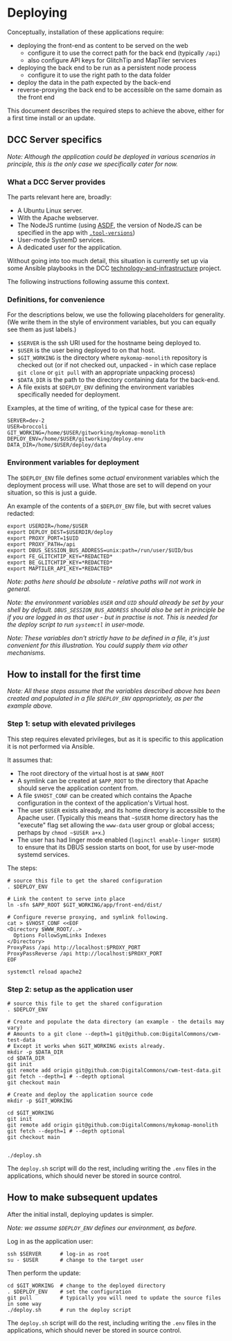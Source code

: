 # Deploying

Conceptually, installation of these applications require:

- deploying the front-end as content to be served on the web
  - configure it to use the correct path for the back end (typically `/api`)
  - also configure API keys for GlitchTip and MapTiler services
- deploying the back end to be run as a persistent node process
  - configure it to use the right path to the data folder
- deploy the data in the path expected by the back-end
- reverse-proxying the back end to be accessible on the same domain as the front end

This document describes the required steps to achieve the above, either for a first
time install or an update.

## DCC Server specifics

_Note: Although the application could be deployed in various scenarios in
principle, this is the only case we specifically cater for now._

### What a DCC Server provides

The parts relevant here are, broadly:

- A Ubuntu Linux server.
- With the Apache webserver.
- The NodeJS runtime (using [ASDF][asdf], the version of NodeJS can be
  specified in the app with [`.tool-versions`][asdf-config])
- User-mode SystemD services.
- A dedicated user for the application.

[asdf]: https://asdf-vm.com/
[asdf-config]: https://asdf-vm.com/manage/configuration.html

Without going into too much detail, this situation is currently set up
via some Ansible playbooks in the DCC
[technology-and-infrastructure][t-i] project.

The following instructions following assume this context.

[t-i]: https://github.com/DigitalCommons/technology-and-infrastructure

### Definitions, for convenience

For the descriptions below, we use the following placeholders for
generality. (We write them in the style of environment variables, but
you can equally see them as just labels.)

- `$SERVER` is the ssh URI used for the hostname being deployed to.
- `$USER` is the user being deployed to on that host.
- `$GIT_WORKING` is the directory where `mykomap-monolith` repository
  is checked out (or if not checked out, unpacked - in which case
  replace `git clone` or `git pull` with an appropriate unpacking
  process)
- `$DATA_DIR` is the path to the directory containing data for the back-end.
- A file exists at `$DEPLOY_ENV` defining the environment variables
  specifically needed for deployment.

Examples, at the time of writing, of the typical case for these are:

    SERVER=dev-2
    USER=broccoli
    GIT_WORKING=/home/$USER/gitworking/mykomap-monolith
    DEPLOY_ENV=/home/$USER/gitworking/deploy.env
    DATA_DIR=/home/$USER/deploy/data

### Environment variables for deployment

The `$DEPLOY_ENV` file defines some *actual* environment variables
which the deployment process will use. What those are set to will
depend on your situation, so this is just a guide. 

An example of the contents of a `$DEPLOY_ENV` file, but with secret
values redacted:

    export USERDIR=/home/$USER
    export DEPLOY_DEST=$USERDIR/deploy
    export PROXY_PORT=1$UID
    export PROXY_PATH=/api
    export DBUS_SESSION_BUS_ADDRESS=unix:path=/run/user/$UID/bus
    export FE_GLITCHTIP_KEY=*REDACTED*
    export BE_GLITCHTIP_KEY=*REDACTED*
    export MAPTILER_API_KEY=*REDACTED*

*Note: paths here should be absolute - relative paths will not work in
general.*

*Note: the environment variables `USER` and `UID` should already be
set by your shell by default.  `DBUS_SESSION_BUS_ADDRESS` should also
be set in principle be if you are logged in as that user - but in
practise is not. This is needed for the deploy script to run
`systemctl` in user-mode.*
   
*Note: These variables don't strictly have to be defined in a file,
it's just convenient for this illustration. You could supply them via
other mechanisms.*


## How to install for the first time

*Note: All these steps assume that the variables described above has
been created and populated in a file `$DEPLOY_ENV` appropriately, as
per the example above.*

### Step 1: setup with elevated privileges

This step requires elevated privileges, but as it is specific to this
application it is not performed via Ansible.

It assumes that:

 - The root directory of the virtual host is at `$WWW_ROOT`
 - A symlink can be created at `$APP_ROOT` to the directory that
   Apache should serve the application content from.
 - A file `$VHOST_CONF` can be created which contains the Apache
   configuration in the context of the application's Virtual host.
 - The user `$USER` exists already, and its home directory is
   accessible to the Apache user. (Typically this means that `~$USER`
   home directory has the "execute" flag set allowing the `www-data`
   user group or global access; perhaps by `chmod ~$USER a+x`.)
 - The user has had linger mode enabled (`loginctl enable-linger
   $USER`) to ensure that its DBUS session starts on boot, for use by
   user-mode systemd services.

The steps:

    # source this file to get the shared configuration
    . $DEPLOY_ENV

    # Link the content to serve into place
    ln -sfn $APP_ROOT $GIT_WORKING/app/front-end/dist/

    # Configure reverse proxying, and symlink following.
    cat > $VHOST_CONF <<EOF
    <Directory $WWW_ROOT/..>
      Options FollowSymLinks Indexes
    </Directory>
    ProxyPass /api http://localhost:$PROXY_PORT
    ProxyPassReverse /api http://localhost:$PROXY_PORT
    EOF

    systemctl reload apache2
    

### Step 2: setup as the application user

    # source this file to get the shared configuration
    . $DEPLOY_ENV

    # Create and populate the data directory (an example - the details may vary)
    # Amounts to a git clone --depth=1 git@github.com:DigitalCommons/cwm-test-data
    # Except it works when $GIT_WORKING exists already.
    mkdir -p $DATA_DIR
    cd $DATA_DIR
    git init
    git remote add origin git@github.com:DigitalCommons/cwm-test-data.git
    git fetch --depth=1 # --depth optional
    git checkout main

    # Create and deploy the application source code
    mkdir -p $GIT_WORKING

    cd $GIT_WORKING
    git init
    git remote add origin git@github.com:DigitalCommons/mykomap-monolith
    git fetch --depth=1 # --depth optional
    git checkout main


    ./deploy.sh

The `deploy.sh` script will do the rest, including writing the `.env`
files in the applications, which should never be stored in source control.

## How to make subsequent updates

After the initial install, deploying updates is simpler.

_Note: we assume `$DEPLOY_ENV` defines our environment, as before._

Log in as the application user:

    ssh $SERVER      # log-in as root
    su - $USER       # change to the target user

Then perform the update:

    cd $GIT_WORKING  # change to the deployed directory
    . $DEPLOY_ENV    # set the configuration
    git pull         # typically you will need to update the source files in some way
    ./deploy.sh      # run the deploy script

The `deploy.sh` script will do the rest, including writing the `.env`
files in the applications, which should never be stored in source control.
